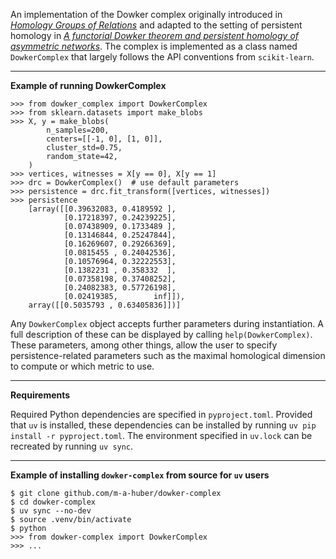 An implementation of the Dowker complex originally introduced in [<em>Homology Groups of Relations</em>](https://www.jstor.org/stable/1969768) and adapted to the setting of persistent homology in [<em>A functorial Dowker theorem and persistent homology of asymmetric networks</em>](https://link.springer.com/article/10.1007/s41468-018-0020-6).
The complex is implemented as a class named `DowkerComplex` that largely follows the API conventions from `scikit-learn`.

---

__Example of running DowkerComplex__

```
>>> from dowker_complex import DowkerComplex
>>> from sklearn.datasets import make_blobs
>>> X, y = make_blobs(
        n_samples=200,
        centers=[[-1, 0], [1, 0]],
        cluster_std=0.75,
        random_state=42,
    )
>>> vertices, witnesses = X[y == 0], X[y == 1]
>>> drc = DowkerComplex()  # use default parameters
>>> persistence = drc.fit_transform([vertices, witnesses])
>>> persistence
    [array([[0.39632083, 0.4189592 ],
            [0.17218397, 0.24239225],
            [0.07438909, 0.1733489 ],
            [0.13146844, 0.25247844],
            [0.16269607, 0.29266369],
            [0.0815455 , 0.24042536],
            [0.10576964, 0.32222553],
            [0.1382231 , 0.358332  ],
            [0.07358198, 0.37408252],
            [0.24082383, 0.57726198],
            [0.02419385,        inf]]),
    array([[0.5035793 , 0.63405836]])]
```

Any `DowkerComplex` object accepts further parameters during instantiation.
A full description of these can be displayed by calling `help(DowkerComplex)`.
These parameters, among other things, allow the user to specify persistence-related parameters such as the maximal homological dimension to compute or which metric to use.

---

__Requirements__

Required Python dependencies are specified in `pyproject.toml`.
Provided that `uv` is installed, these dependencies can be installed by running `uv pip install -r pyproject.toml`.
The environment specified in `uv.lock` can be recreated by running `uv sync`.

---

__Example of installing `dowker-complex` from source for `uv` users__

```
$ git clone github.com/m-a-huber/dowker-complex
$ cd dowker-complex
$ uv sync --no-dev
$ source .venv/bin/activate
$ python
>>> from dowker-complex import DowkerComplex
>>> ...
```
